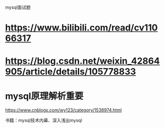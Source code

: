 mysql面试题
# https://www.bilibili.com/read/cv11066317

# https://blog.csdn.net/weixin_42864905/article/details/105778833


# mysql原理解析重要
https://www.cnblogs.com/wy123/category/1538974.html

书籍：mysql技术内幕、深入浅出mysql



